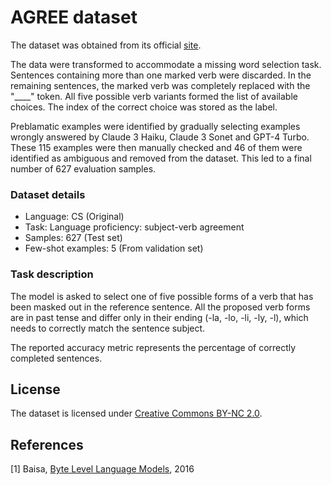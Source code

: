 # AGREE dataset

The dataset was obtained from its official [site](https://nlp.fi.muni.cz/~xbaisa/agree/).

The data were transformed to accommodate a missing word selection task. 
Sentences containing more than one marked verb were discarded. 
In the remaining sentences, the marked verb was completely replaced with the "____" token. 
All five possible verb variants formed the list of available choices. The index of the correct choice was stored as the label.

Preblamatic examples were identified by gradually selecting examples wrongly answered by Claude 3 Haiku, Claude 3 Sonet and GPT-4 Turbo. These 115 examples were then manually checked and 46 of them were identified as ambiguous and removed from the dataset. This led to a final number of 627 evaluation samples.

### Dataset details

- Language: CS (Original)
- Task: Language proficiency: subject-verb agreement
- Samples: 627 (Test set)
- Few-shot examples: 5 (From validation set)

### Task description

The model is asked to select one of five possible forms of a verb that has been masked out in the reference sentence. All the proposed verb forms are in past tense and differ only in their ending (-la, -lo, -li, -ly, -l), which needs to correctly match the sentence subject.

The reported accuracy metric represents the percentage of correctly completed sentences.

## License

The dataset is licensed under [Creative Commons BY-NC 2.0](https://creativecommons.org/licenses/by-nc/2.0/).

## References

[1] Baisa, [Byte Level Language Models](https://is.muni.cz/th/139654/fi_d/), 2016
